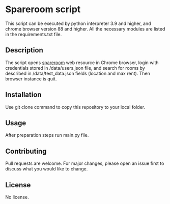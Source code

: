# Spareroom script

This script can be executed by python interpreter 3.9 and higher, and chrome browser version 88 and higher.
All the necessary modules are listed in the requirements.txt file.

## Description

The script opens [spareroom](https://www.spareroom.com/roommate/) web resource in Chrome browser, login with credentials stored in /data/users.json file, and search for rooms by described in /data/test_data.json fields (location and max rent). Then browser instance is quit.

## Installation

Use git clone command to copy this repository to your local folder.

## Usage

After preparation steps run main.py file.

## Contributing

Pull requests are welcome. For major changes, please open an issue first to discuss what you would like to change.

## License

No license.